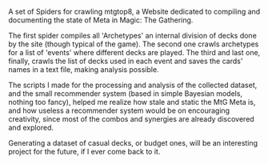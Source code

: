 A set of Spiders for crawling mtgtop8, a Website dedicated to compiling and documenting the state of Meta in Magic: The Gathering.

The first spider compiles all 'Archetypes' an internal division of decks done by the site (though typical of the game).
The second one crawls archetypes for a list of 'events' where different decks are played.
The third and last one, finally, crawls the list of decks used in each event and saves the cards' names in a text file, making analysis possible.

The scripts I made for the processing and analysis of the collected dataset, and the small recommender system (based in simple Bayesian models, nothing too fancy), helped me realize how stale and static the MtG Meta is, and how useless a recommender system would be on encouraging creativity, since most of the combos and synergies are already discovered and explored.

Generating a dataset of casual decks, or budget ones, will be an interesting project for the future, if I ever come back to it.

